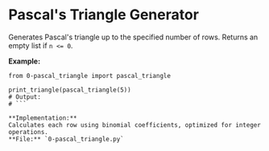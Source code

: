 # Pascal's Triangle Generator

Generates Pascal's triangle up to the specified number of rows. Returns an empty list if `n <= 0`.

**Example:**
```
from 0-pascal_triangle import pascal_triangle

print_triangle(pascal_triangle(5))
# Output:
# ```

**Implementation:**  
Calculates each row using binomial coefficients, optimized for integer operations.  
**File:** `0-pascal_triangle.py`
